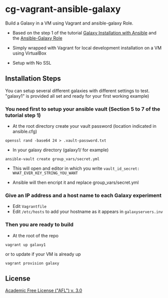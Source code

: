 # cg-vagrant-ansible-galaxy
Build a Galaxy in a VM using Vagrant and ansible-galaxy Role.

- Based on the step 1 of the tutorial [Galaxy Installation with Ansible][GIWA] 
  and the  [Ansible-Galaxy Role][AGR]

- Simply wrapped with Vagrant for local development installation on a VM using VirtualBox

- Setup with No SSL

## Installation Steps

You can setup several different galaxies with different settings to test. "galaxy1" is
provided all set and ready for your first working example)

### You need first to setup your ansible vault (Section 5 to 7 of the tutorial step 1)
- At the root directory create your vault password (location indicated in ansible.cfg)

`openssl rand -base64 24 > .vault-password.txt`

- In your galaxy directory (galaxy1/ for example)

`ansible-vault create group_vars/secret.yml`

- This will open and editor in which you write
`vault_id_secret: WHAT_EVER_KEY_STRING_YOU_WANT`

- Ansible will then encript it and replace group_vars/secret.yml

### Give an IP address and a host name to each Galaxy experiment 
- Edit `Vagrantfile`
- Edit `/etc/hosts` to add your hostname as it appears in `galaxyservers.inv`

 
### Then you are ready to build
- At the root of the repo

`vagrant up galaxy1` 

or to update if your VM is already up

`vagrant provision galaxy`


License
-------

[Academic Free License ("AFL") v. 3.0][afl]




[GIWA]: https://training.galaxyproject.org/training-material/topics/admin/tutorials/ansible-galaxy/tutorial.html
[afl]: http://opensource.org/licenses/AFL-3.0
[AGR]: https://github.com/galaxyproject/ansible-galaxy
